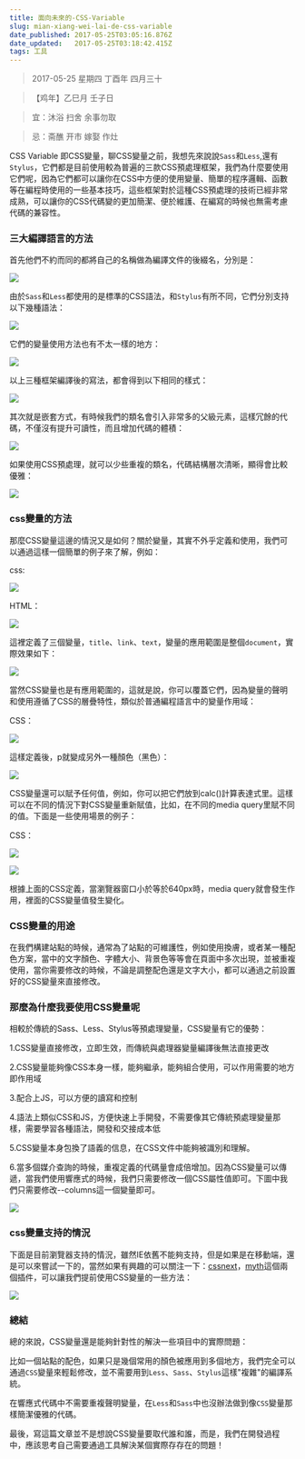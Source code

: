 ```yaml
---
title: 面向未來的-CSS-Variable
slug: mian-xiang-wei-lai-de-css-variable
date_published: 2017-05-25T03:05:16.876Z
date_updated:   2017-05-25T03:18:42.415Z
tags: 工具
---
```


> 2017-05-25 星期四 丁酉年 四月三十

> 【鸡年】乙巳月 壬子日

> 宜：沐浴 扫舍 余事勿取

> 忌：斋醮 开市 嫁娶 作灶

CSS Variable 即CSS變量，聊CSS變量之前，我想先來說說`Sass`和`Less`,還有`Stylus`，它們都是目前使用較為普遍的三款CSS預處理框架，我們為什麼要使用它們呢，因為它們都可以讓你在CSS中方便的使用變量、簡單的程序邏輯、函數等在編程時使用的一些基本技巧，這些框架對於這種CSS預處理的技術已經非常成熟，可以讓你的CSS代碼變的更加簡潔、便於維護、在編寫的時候也無需考慮代碼的兼容性。

### 三大編譯語言的方法

首先他們不約而同的都將自己的名稱做為編譯文件的後綴名，分別是：

![](./images/033908-62569.png)

由於`Sass`和`Less`都使用的是標準的CSS語法，和`Stylus`有所不同，它們分別支持以下幾種語法：

![](./images/033909-76534.png)

它們的變量使用方法也有不太一樣的地方：

![](./images/033910-76518.png)

以上三種框架編譯後的寫法，都會得到以下相同的樣式：

![](./images/033912-73826.png)

其次就是嵌套方式，有時候我們的類名會引入非常多的父級元素，這樣冗餘的代碼，不僅沒有提升可讀性，而且增加代碼的體積：

![](./images/033913-2984.png)

如果使用CSS預處理，就可以少些重複的類名，代碼結構層次清晰，顯得會比較優雅：

![](./images/033912-83382.png)

### css變量的方法

那麼CSS變量這邊的情況又是如何？關於變量，其實不外乎定義和使用，我們可以通過這樣一個簡單的例子來了解，例如：

css:

![](./images/033917-62584.png)

HTML：

![](./images/033903-73749.png)

這裡定義了三個變量，`title`、`link`、`text`，變量的應用範圍是整個`document`，實際效果如下：

![](./images/033903-88939.png)

當然CSS變量也是有應用範圍的，這就是說，你可以覆蓋它們，因為變量的聲明和使用遵循了CSS的層疊特性，類似於普通編程語言中的變量作用域：

CSS：

![](./images/033914-12660.png)

這樣定義後，p就變成另外一種顏色（黑色）：

![](./images/033904-30491.png)

CSS變量還可以賦予任何值，例如，你可以把它們放到calc()計算表達式里。這樣可以在不同的情況下對CSS變量重新賦值，比如，在不同的media query里賦不同的值。下面是一些使用場景的例子：

CSS：

![](./images/033916-62285.png)

![](./images/033905-93494.png)

根據上面的CSS定義，當瀏覽器窗口小於等於640px時，media query就會發生作用，裡面的CSS變量值發生變化。

### CSS變量的用途

在我們構建站點的時候，通常為了站點的可維護性，例如使用換膚，或者某一種配色方案，當中的文字顏色、字體大小、背景色等等會在頁面中多次出現，並被重複使用，當你需要修改的時候，不論是調整配色還是文字大小，都可以通過之前設置好的CSS變量來直接修改。

### 那麼為什麼我要使用CSS變量呢

相較於傳統的Sass、Less、Stylus等預處理變量，CSS變量有它的優勢：

1.CSS變量直接修改，立即生效，而傳統與處理器變量編譯後無法直接更改

2.CSS變量能夠像CSS本身一樣，能夠繼承，能夠組合使用，可以作用需要的地方即作用域

3.配合上JS，可以方便的讀寫和控制

4.語法上類似CSS和JS，方便快速上手開發，不需要像其它傳統預處理變量那樣，需要學習各種語法，開發和交接成本低

5.CSS變量本身包換了語義的信息，在CSS文件中能夠被識別和理解。

6.當多個媒介查詢的時候，重複定義的代碼量會成倍增加。因為CSS變量可以傳遞，當我們使用響應式的時候，我們只需要修改一個CSS屬性值即可。下圖中我們只需要修改--columns這一個變量即可。

![](./images/033907-22506.png)

### css變量支持的情況

下面是目前瀏覽器支持的情況，雖然IE依舊不能夠支持，但是如果是在移動端，還是可以來嘗試一下的，當然如果有興趣的可以關注一下：[cssnext](http://cssnext.io/)，[myth](http://www.myth.io/)這個兩個插件，可以讓我們提前使用CSS變量的一些方法：

![](./images/033906-12944.png)

### 總結

總的來說，CSS變量還是能夠針對性的解決一些項目中的實際問題：

比如一個站點的配色，如果只是幾個常用的顏色被應用到多個地方，我們完全可以通過`CSS`變量來輕鬆修改，並不需要用到`Less`、`Sass`、`Stylus`這樣"複雜"的編譯系統。

在響應式代碼中不需要重複聲明變量，在`Less`和`Sass`中也沒辦法做到像`CSS`變量那樣簡潔優雅的代碼。

最後，寫這篇文章並不是想說CSS變量要取代誰和誰，而是，我們在開發過程中，應該思考自己需要通過工具解決某個實際存存在的問題！






